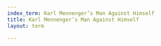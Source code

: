 ```yaml
---
index_term: Karl Mennenger’s Man Against Himself
title: Karl Mennenger’s Man Against Himself
layout: term

---
```


